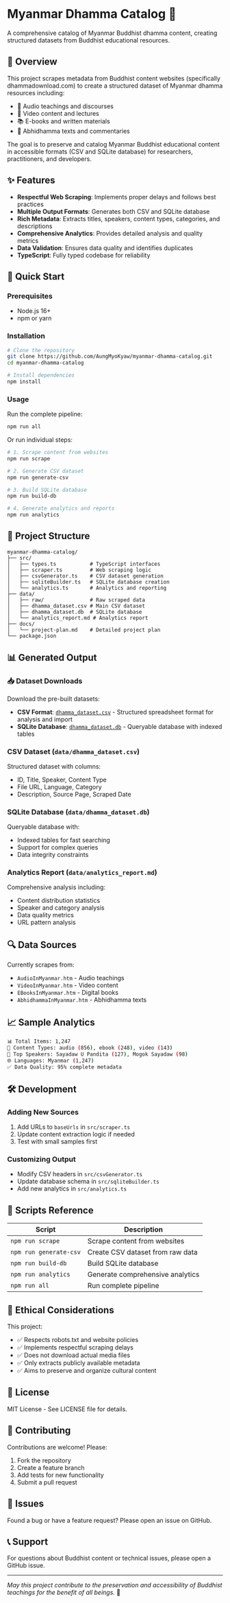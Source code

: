 # Myanmar Dhamma Catalog 🙏

A comprehensive catalog of Myanmar Buddhist dhamma content, creating structured datasets from Buddhist educational resources.

## 🎯 Overview

This project scrapes metadata from Buddhist content websites (specifically dhammadownload.com) to create a structured dataset of Myanmar dhamma resources including:

- 🎵 Audio teachings and discourses
- 🎥 Video content and lectures
- 📚 E-books and written materials
- 📖 Abhidhamma texts and commentaries

The goal is to preserve and catalog Myanmar Buddhist educational content in accessible formats (CSV and SQLite database) for researchers, practitioners, and developers.

## ✨ Features

- **Respectful Web Scraping**: Implements proper delays and follows best practices
- **Multiple Output Formats**: Generates both CSV and SQLite database
- **Rich Metadata**: Extracts titles, speakers, content types, categories, and descriptions
- **Comprehensive Analytics**: Provides detailed analysis and quality metrics
- **Data Validation**: Ensures data quality and identifies duplicates
- **TypeScript**: Fully typed codebase for reliability

## 🚀 Quick Start

### Prerequisites

- Node.js 16+
- npm or yarn

### Installation

```bash
# Clone the repository
git clone https://github.com/AungMyoKyaw/myanmar-dhamma-catalog.git
cd myanmar-dhamma-catalog

# Install dependencies
npm install
```

### Usage

Run the complete pipeline:

```bash
npm run all
```

Or run individual steps:

```bash
# 1. Scrape content from websites
npm run scrape

# 2. Generate CSV dataset
npm run generate-csv

# 3. Build SQLite database
npm run build-db

# 4. Generate analytics and reports
npm run analytics
```

## 📁 Project Structure

```
myanmar-dhamma-catalog/
├── src/
│   ├── types.ts           # TypeScript interfaces
│   ├── scraper.ts         # Web scraping logic
│   ├── csvGenerator.ts    # CSV dataset generation
│   ├── sqliteBuilder.ts   # SQLite database creation
│   └── analytics.ts       # Analytics and reporting
├── data/
│   ├── raw/               # Raw scraped data
│   ├── dhamma_dataset.csv # Main CSV dataset
│   ├── dhamma_dataset.db  # SQLite database
│   └── analytics_report.md # Analytics report
├── docs/
│   └── project-plan.md    # Detailed project plan
└── package.json
```

## 📊 Generated Output

### 📥 Dataset Downloads

Download the pre-built datasets:

- **CSV Format**: [`dhamma_dataset.csv`](./data/dhamma_dataset.csv) - Structured spreadsheet format for analysis and import
- **SQLite Database**: [`dhamma_dataset.db`](./data/dhamma_dataset.db) - Queryable database with indexed tables

### CSV Dataset (`data/dhamma_dataset.csv`)

Structured dataset with columns:

- ID, Title, Speaker, Content Type
- File URL, Language, Category
- Description, Source Page, Scraped Date

### SQLite Database (`data/dhamma_dataset.db`)

Queryable database with:

- Indexed tables for fast searching
- Support for complex queries
- Data integrity constraints

### Analytics Report (`data/analytics_report.md`)

Comprehensive analysis including:

- Content distribution statistics
- Speaker and category analysis
- Data quality metrics
- URL pattern analysis

## 🔍 Data Sources

Currently scrapes from:

- `AudioInMyanmar.htm` - Audio teachings
- `VideoInMyanmar.htm` - Video content
- `EBooksInMyanmar.htm` - Digital books
- `AbhidhammaInMyanmar.htm` - Abhidhamma texts

## 📈 Sample Analytics

```bash
📊 Total Items: 1,247
📑 Content Types: audio (856), ebook (248), video (143)
🎤 Top Speakers: Sayadaw U Pandita (127), Mogok Sayadaw (98)
🌐 Languages: Myanmar (1,247)
✅ Data Quality: 95% complete metadata
```

## 🛠️ Development

### Adding New Sources

1. Add URLs to `baseUrls` in `src/scraper.ts`
2. Update content extraction logic if needed
3. Test with small samples first

### Customizing Output

- Modify CSV headers in `src/csvGenerator.ts`
- Update database schema in `src/sqliteBuilder.ts`
- Add new analytics in `src/analytics.ts`

## 📝 Scripts Reference

| Script                 | Description                      |
| ---------------------- | -------------------------------- |
| `npm run scrape`       | Scrape content from websites     |
| `npm run generate-csv` | Create CSV dataset from raw data |
| `npm run build-db`     | Build SQLite database            |
| `npm run analytics`    | Generate comprehensive analytics |
| `npm run all`          | Run complete pipeline            |

## 🙏 Ethical Considerations

This project:

- ✅ Respects robots.txt and website policies
- ✅ Implements respectful scraping delays
- ✅ Does not download actual media files
- ✅ Only extracts publicly available metadata
- ✅ Aims to preserve and organize cultural content

## 📄 License

MIT License - See LICENSE file for details.

## 🤝 Contributing

Contributions are welcome! Please:

1. Fork the repository
2. Create a feature branch
3. Add tests for new functionality
4. Submit a pull request

## 🐛 Issues

Found a bug or have a feature request? Please open an issue on GitHub.

## 📞 Support

For questions about Buddhist content or technical issues, please open a GitHub issue.

---

_May this project contribute to the preservation and accessibility of Buddhist teachings for the benefit of all beings._ 🙏
